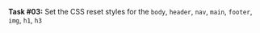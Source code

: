 **Task #03:** Set the CSS reset styles for the `body`, `header`, `nav`, `main`, `footer`, `img`, `h1`, `h3`